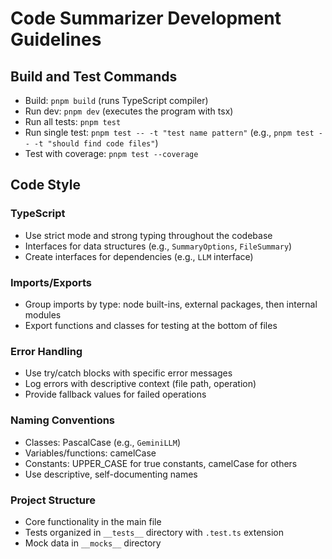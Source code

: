 # Code Summarizer Development Guidelines

## Build and Test Commands
- Build: `pnpm build` (runs TypeScript compiler)
- Run dev: `pnpm dev` (executes the program with tsx)
- Run all tests: `pnpm test`
- Run single test: `pnpm test -- -t "test name pattern"` (e.g., `pnpm test -- -t "should find code files"`)
- Test with coverage: `pnpm test --coverage`

## Code Style

### TypeScript
- Use strict mode and strong typing throughout the codebase
- Interfaces for data structures (e.g., `SummaryOptions`, `FileSummary`)
- Create interfaces for dependencies (e.g., `LLM` interface)

### Imports/Exports
- Group imports by type: node built-ins, external packages, then internal modules
- Export functions and classes for testing at the bottom of files

### Error Handling
- Use try/catch blocks with specific error messages
- Log errors with descriptive context (file path, operation)
- Provide fallback values for failed operations

### Naming Conventions
- Classes: PascalCase (e.g., `GeminiLLM`)
- Variables/functions: camelCase
- Constants: UPPER_CASE for true constants, camelCase for others
- Use descriptive, self-documenting names

### Project Structure
- Core functionality in the main file
- Tests organized in `__tests__` directory with `.test.ts` extension
- Mock data in `__mocks__` directory